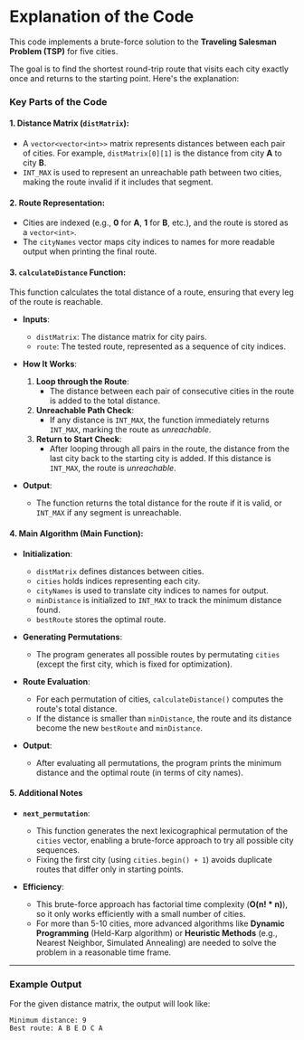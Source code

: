 # Explanation of the Code

This code implements a brute-force solution to the **Traveling Salesman Problem (TSP)** for five cities.

The goal is to find the shortest round-trip route that visits each city exactly once and returns to the starting point. Here's the explanation:

### Key Parts of the Code

#### 1. **Distance Matrix (`distMatrix`)**:
- A `vector<vector<int>>` matrix represents distances between each pair of cities. For example, `distMatrix[0][1]` is the distance from city **A** to city **B**.
- `INT_MAX` is used to represent an unreachable path between two cities, making the route invalid if it includes that segment.

#### 2. **Route Representation**:
- Cities are indexed (e.g., **0** for **A**, **1** for **B**, etc.), and the route is stored as a `vector<int>`.
- The `cityNames` vector maps city indices to names for more readable output when printing the final route.

#### 3. **`calculateDistance` Function**:
This function calculates the total distance of a route, ensuring that every leg of the route is reachable.

- **Inputs**:
  - `distMatrix`: The distance matrix for city pairs.
  - `route`: The tested route, represented as a sequence of city indices.

- **How It Works**:
  1. **Loop through the Route**: 
     - The distance between each pair of consecutive cities in the route is added to the total distance.
  2. **Unreachable Path Check**: 
     - If any distance is `INT_MAX`, the function immediately returns `INT_MAX`, marking the route as *unreachable*.
  3. **Return to Start Check**: 
     - After looping through all pairs in the route, the distance from the last city back to the starting city is added. If this distance is `INT_MAX`, the route is *unreachable*.

- **Output**:
  - The function returns the total distance for the route if it is valid, or `INT_MAX` if any segment is unreachable.

#### 4. **Main Algorithm (Main Function)**:
- **Initialization**:
  - `distMatrix` defines distances between cities.
  - `cities` holds indices representing each city.
  - `cityNames` is used to translate city indices to names for output.
  - `minDistance` is initialized to `INT_MAX` to track the minimum distance found.
  - `bestRoute` stores the optimal route.

- **Generating Permutations**:
  - The program generates all possible routes by permutating `cities` (except the first city, which is fixed for optimization).
  
- **Route Evaluation**:
  - For each permutation of cities, `calculateDistance()` computes the route's total distance.
  - If the distance is smaller than `minDistance`, the route and its distance become the new `bestRoute` and `minDistance`.

- **Output**:
  - After evaluating all permutations, the program prints the minimum distance and the optimal route (in terms of city names).

#### 5. **Additional Notes**

- **`next_permutation`**:
  - This function generates the next lexicographical permutation of the `cities` vector, enabling a brute-force approach to try all possible city sequences.
  - Fixing the first city (using `cities.begin() + 1`) avoids duplicate routes that differ only in starting points.

- **Efficiency**:
  - This brute-force approach has factorial time complexity (**O(n! * n)**), so it only works efficiently with a small number of cities.
  - For more than 5-10 cities, more advanced algorithms like **Dynamic Programming** (Held-Karp algorithm) or **Heuristic Methods** (e.g., Nearest Neighbor, Simulated Annealing) are needed to solve the problem in a reasonable time frame.

---

### Example Output

For the given distance matrix, the output will look like:

```plaintext
Minimum distance: 9
Best route: A B E D C A

